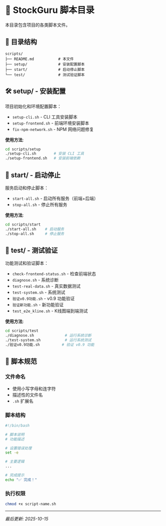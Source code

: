 # 🔧 StockGuru 脚本目录

本目录包含项目的各类脚本文件。

## 📁 目录结构

```
scripts/
├── README.md           # 本文件
├── setup/              # 安装配置脚本
├── start/              # 启动停止脚本
└── test/               # 测试验证脚本
```

## 🛠️ setup/ - 安装配置

项目初始化和环境配置脚本：

- `setup-cli.sh` - CLI 工具安装脚本
- `setup-frontend.sh` - 前端环境安装脚本
- `fix-npm-network.sh` - NPM 网络问题修复

**使用方法**:
```bash
cd scripts/setup
./setup-cli.sh        # 安装 CLI 工具
./setup-frontend.sh   # 安装前端依赖
```

## 🚀 start/ - 启动停止

服务启动和停止脚本：

- `start-all.sh` - 启动所有服务（前端+后端）
- `stop-all.sh` - 停止所有服务

**使用方法**:
```bash
cd scripts/start
./start-all.sh    # 启动服务
./stop-all.sh     # 停止服务
```

## 🧪 test/ - 测试验证

功能测试和验证脚本：

- `check-frontend-status.sh` - 检查前端状态
- `diagnose.sh` - 系统诊断
- `test-real-data.sh` - 真实数据测试
- `test-system.sh` - 系统测试
- `验证v0.9功能.sh` - v0.9 功能验证
- `验证新功能.sh` - 新功能验证
- `test_e2e_kline.sh` - K线图端到端测试

**使用方法**:
```bash
cd scripts/test
./diagnose.sh              # 运行系统诊断
./test-system.sh           # 运行系统测试
./验证v0.9功能.sh          # 验证 v0.9 功能
```

## 📝 脚本规范

### 文件命名
- 使用小写字母和连字符
- 描述性的文件名
- `.sh` 扩展名

### 脚本结构
```bash
#!/bin/bash

# 脚本说明
# 功能描述

# 设置错误处理
set -e

# 主要逻辑
...

# 完成提示
echo "✅ 完成！"
```

### 执行权限
```bash
chmod +x script-name.sh
```

---

*最后更新: 2025-10-15*
